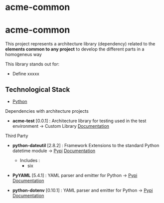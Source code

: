 # acme-common

# acme-common

This project represents a architecture library (dependency) related to the **elements common to any project** to develop the different parts in a homogeneus way

This library stands out for:

* Define xxxxx




## Technological Stack

* [Python](https://www.python.org/)

Dependencies with architecture projects

* **acme-test** [0.0.1] : Architecture library for testing used in the test environment -> Custom Library [Documentation](XXXX)


Third Party

* **python-dateutil** [2.8.2] : Framework Extensions to the standard Python datetime module -> [Pypi](https://pypi.org/project/python-dateutil/) [Documentation](https://github.com/dateutil/dateutil)

  * Includes :
    * six

* **PyYAML** [5.4.1] : YAML parser and emitter for Python -> [Pypi](https://pypi.org/project/PyYAML/) [Documentation](https://github.com/yaml/pyyaml)

* **python-dotenv** [0.10.1] : YAML parser and emitter for Python -> [Pypi](https://pypi.org/project/PyYAML/https://pypi.org/project/python-dotenv/) [Documentation](https://github.com/theskumar/python-dotenv)

